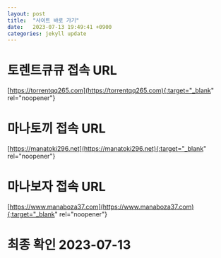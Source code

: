 ```yaml
---
layout: post
title:  "사이트 바로 가기"
date:   2023-07-13 19:49:41 +0900
categories: jekyll update
---
```

# 토렌트큐큐 접속 URL
[https://torrentqq265.com](https://torrentqq265.com){:target="_blank" rel="noopener"}

# 마나토끼 접속 URL
[https://manatoki296.net](https://manatoki296.net){:target="_blank" rel="noopener"}

# 마나보자 접속 URL
[https://www.manaboza37.com](https://www.manaboza37.com){:target="_blank" rel="noopener"}

# 최종 확인 2023-07-13

[torrentqq]: https://torrentqq265.com
[manatoki]: https://manatoki296.net
[manaboza]: https://www.manaboza37.com
